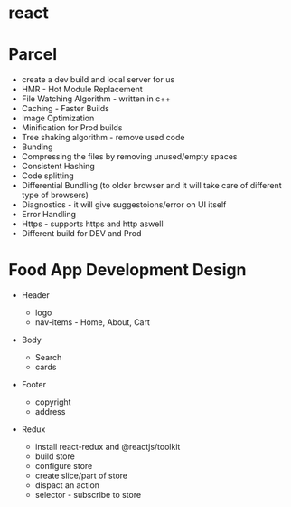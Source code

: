 # react

# Parcel

- create a dev build and local server for us
- HMR - Hot Module Replacement
- File Watching Algorithm - written in c++
- Caching - Faster Builds
- Image Optimization
- Minification for Prod builds
- Tree shaking algorithm - remove used code
- Bunding
- Compressing the files by removing unused/empty spaces
- Consistent Hashing
- Code splitting
- Differential Bundling (to older browser and it will take care of different type of browsers)
- Diagnostics - it will give suggestoions/error on UI itself
- Error Handling
- Https - supports https and http aswell
- Different build for DEV and Prod

# Food App Development Design

 - Header
    - logo
    - nav-items - Home, About, Cart
 - Body
    - Search
    - cards
 - Footer
    - copyright
    - address


 - Redux
   - install react-redux and @reactjs/toolkit
   - build store
   - configure store
   - create slice/part of store
   - dispact an action
   - selector - subscribe to store